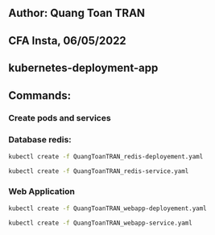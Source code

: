 ## Author: Quang Toan TRAN
## CFA Insta, 06/05/2022
## kubernetes-deployment-app


## Commands: 
### Create pods and services
### Database redis:
```bash
kubectl create -f QuangToanTRAN_redis-deployement.yaml
```
```bash
kubectl create -f QuangToanTRAN_redis-service.yaml
```

### Web Application
```bash
kubectl create -f QuangToanTRAN_webapp-deployement.yaml
```
```bash
kubectl create -f QuangToanTRAN_webapp-service.yaml
```

